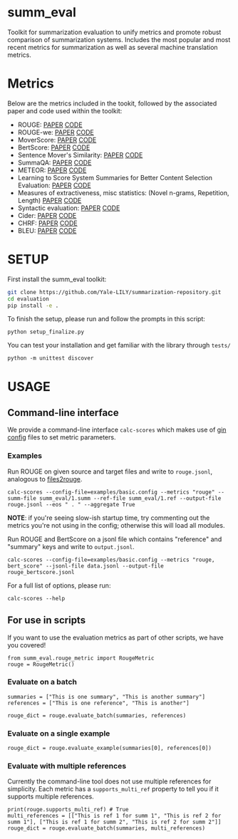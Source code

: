 # summ_eval
Toolkit for summarization evaluation to unify metrics and promote robust comparison of summarization systems. Includes the most popular and most recent metrics for summarization as well as several machine translation metrics. 

# Metrics #
Below are the metrics included in the tookit, followed by the associated paper and code used within the toolkit: 
- ROUGE: [PAPER](https://www.aclweb.org/anthology/W04-1013.pdf) [CODE](https://github.com/bheinzerling/pyrouge/tree/master/pyrouge)
- ROUGE-we: [PAPER](https://www.aclweb.org/anthology/D15-1222.pdf) [CODE](https://github.com/UKPLab/emnlp-ws-2017-s3/tree/master/S3)
- MoverScore: [PAPER](https://www.aclweb.org/anthology/D19-1053.pdf) [CODE](https://github.com/AIPHES/emnlp19-moverscore/)
- BertScore: [PAPER](https://arxiv.org/pdf/1904.09675.pdf) [CODE](https://github.com/Tiiiger/bert_score)
- Sentence Mover's Similarity: [PAPER](https://www.aclweb.org/anthology/P19-1264.pdf) [CODE](https://github.com/eaclark07/sms)
- SummaQA: [PAPER](https://www.aclweb.org/anthology/D19-1320.pdf) [CODE](https://github.com/recitalAI/summa-qa)
- METEOR: [PAPER](https://www.aclweb.org/anthology/W05-0909.pdf) [CODE](https://github.com/Maluuba/nlg-eval/tree/master/nlgeval/pycocoevalcap/meteor)
- Learning to Score System Summaries for Better Content Selection Evaluation: [PAPER](https://www.aclweb.org/anthology/W17-4510/) [CODE](https://github.com/UKPLab/emnlp-ws-2017-s3)
- Measures of extractiveness, misc statistics: (Novel n-grams, Repetition, Length) [PAPER](https://www.aclweb.org/anthology/N18-1065/) [CODE](https://github.com/lil-lab/newsroom)
- Syntactic evaluation: [PAPER](https://www.benjamins.com/catalog/ijcl.15.4.02lu) [CODE](http://www.personal.psu.edu/xxl13/downloads/L2SCA-2016-06-30.tgz)
- Cider: [PAPER](https://www.cv-foundation.org/openaccess/content_cvpr_2015/papers/Vedantam_CIDEr_Consensus-Based_Image_2015_CVPR_paper.pdf) [CODE](https://github.com/Maluuba/nlg-eval/tree/master/nlgeval/pycocoevalcap/cider)
- CHRF: [PAPER](https://www.statmt.org/wmt17/pdf/WMT70.pdf) [CODE](https://github.com/m-popovic/chrF)
- BLEU: [PAPER](https://www.aclweb.org/anthology/P02-1040.pdf) [CODE](https://github.com/mjpost/sacreBLEU)




# SETUP # 

First install the summ_eval toolkit:
```bash
git clone https://github.com/Yale-LILY/summarization-repository.git
cd evaluation
pip install -e .
```

To finish the setup, please run and follow the prompts in this script:

```
python setup_finalize.py
```

You can test your installation and get familiar with the library through `tests/`

```
python -m unittest discover
```

# USAGE # 

## Command-line interface
We provide a command-line interface `calc-scores` which makes use of [gin config](https://github.com/google/gin-config) files to set metric parameters. 

### Examples
Run ROUGE on given source and target files and write to `rouge.jsonl`, analogous to [files2rouge](https://github.com/pltrdy/files2rouge). 
```
calc-scores --config-file=examples/basic.config --metrics "rouge" --summ-file summ_eval/1.summ --ref-file summ_eval/1.ref --output-file rouge.jsonl --eos " . " --aggregate True
```

**NOTE**: if you're seeing slow-ish startup time, try commenting out the metrics you're not using in the config; otherwise this will load all modules. 


Run ROUGE and BertScore on a jsonl file which contains "reference" and "summary" keys and write to `output.jsonl`. 
```
calc-scores --config-file=examples/basic.config --metrics "rouge, bert_score" --jsonl-file data.jsonl --output-file rouge_bertscore.jsonl
```

For a full list of options, please run:
```
calc-scores --help
```


## For use in scripts
If you want to use the evaluation metrics as part of other scripts, we have you covered!

```
from summ_eval.rouge_metric import RougeMetric
rouge = RougeMetric()
```

### Evaluate on a batch
```
summaries = ["This is one summary", "This is another summary"]
references = ["This is one reference", "This is another"]

rouge_dict = rouge.evaluate_batch(summaries, references)
```

### Evaluate on a single example
```
rouge_dict = rouge.evaluate_example(summaries[0], references[0])
```


### Evaluate with multiple references
Currently the command-line tool does not use multiple references for simplicity. Each metric has a `supports_multi_ref` property to tell you if it supports multiple references. 

```
print(rouge.supports_multi_ref) # True
multi_references = [["This is ref 1 for summ 1", "This is ref 2 for summ 1"], ["This is ref 1 for summ 2", "This is ref 2 for summ 2"]]
rouge_dict = rouge.evaluate_batch(summaries, multi_references)
```
